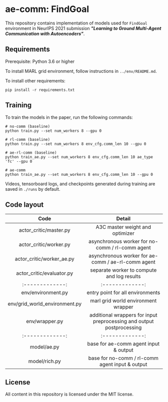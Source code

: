 # ae-comm: FindGoal
This repository contains implementation of models used for `FindGoal` environment
in NeurIPS 2021 submission ***"Learning to Ground Multi-Agent Communication with Autoencoders"***.

## Requirements
Prerequisite: Python 3.6 or higher

To install MARL grid environment, follow instructions in `../env/README.md`.

To install other requirements:
```setup
pip install -r requirements.txt
```

## Training
To train the models in the paper, run the following commands:
```train
# no-comm (baseline)
python train.py --set num_workers 8 --gpu 0

# rl-comm (baseline)
python train.py --set num_workers 8 env_cfg.comm_len 10 --gpu 0

# ae-rl-comm (baseline)
python train_ae.py --set num_workers 8 env_cfg.comm_len 10 ae_type 'fc' --gpu 0

# ae-comm
python train_ae.py --set num_workers 8 env_cfg.comm_len 10 --gpu 0
```

Videos, tensorboard logs, and checkpoints generated during training are saved in `./runs` by default.

## Code layout

| Code          | Detail |
| :-------------: |:-------------:|
| actor_critic/master.py | A3C master weight and optimizer |
| actor_critic/worker.py | asynchronous worker for no-comm / rl-comm agent|
| actor_critic/worker_ae.py | asynchronous worker for ae-comm / ae-rl-comm agent|
| actor_critic/evaluator.py | separate worker to compute and log results |
| :-------------: |:-------------:|
| env/environment.py | entry point for all environments | 
| env/grid_world_environment.py | marl grid world environment wrapper |
| env/wrapper.py | additional wrappers for input preprocessing and output postprocessing |
| :-------------: |:-------------:|
| model/ae.py | base for ae-comm agent input & output | 
| model/rich.py | base for no-comm / rl-comm agent input & output | 

## License
All content in this repository is licensed under the MIT license.